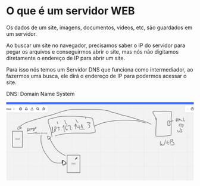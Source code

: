 # O que é um servidor WEB

Os dados de um site, imagens, documentos, videos, etc, são guardados em um servidor.

Ao buscar um site no navegador, precisamos saber o IP do servidor para pegar os arquivos e conseguirmos abrir o site, mas nós não digitamos diretamente o endereço de IP para abrir um site.

Para isso nós temos um Servidor DNS que funciona como intermediador, ao fazermos uma busca, ele dirá o endereço de IP para podermos acessar o site.

DNS: Domain Name System

![exemplo](img/chrome-14_22-08-15_10h13m.png)